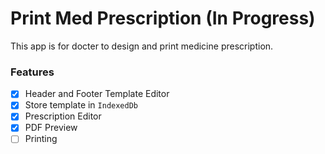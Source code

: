 # Print Med Prescription (In Progress)

This app is for docter to design and print medicine prescription.

### Features

- [x] Header and Footer Template Editor
- [x] Store template in `IndexedDb`
- [x] Prescription Editor
- [x] PDF Preview
- [ ] Printing
